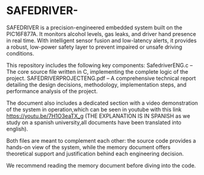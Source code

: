 # SAFEDRIVER-
SAFEDRIVER is a precision-engineered embedded system built on the PIC16F877A. It monitors alcohol levels, gas leaks, and driver hand presence in real time. With intelligent sensor fusion and low-latency alerts, it provides a robust, low-power safety layer to prevent impaired or unsafe driving conditions.

This repository includes the following key components:
SafedriverENG.c – The core source file written in C, implementing the complete logic of the project.
SAFEDRIVERPROJECTENG.pdf – A comprehensive technical report detailing the design decisions, methodology, implementation steps, and performance analysis of the project.

The document also includes a dedicated section with a video demonstration of the system in operation,which can be seen in youtube with this link https://youtu.be/7H1O3eaTX_g  (THE EXPLANATION IS IN SPANISH as we study on a spanish university,all documents have been translated into english).

Both files are meant to complement each other: the source code provides a hands-on view of the system, while the memory document offers theoretical support and justification behind each engineering decision.

We recommend reading the memory document before diving into the code.

